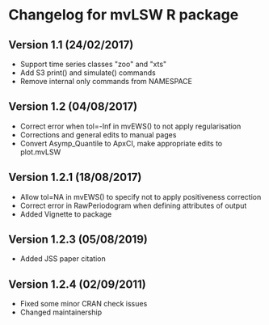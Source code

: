 # Changelog for mvLSW R package

## Version 1.1 (24/02/2017)   

- Support time series classes "zoo" and "xts" 
- Add S3 print() and simulate() commands
- Remove internal only commands from NAMESPACE

## Version 1.2 (04/08/2017)

- Correct error when tol=-Inf in mvEWS() to not apply regularisation
- Corrections and general edits to manual pages
- Convert Asymp_Quantile to ApxCI, make appropriate edits to plot.mvLSW

## Version 1.2.1 (18/08/2017)
- Allow tol=NA in mvEWS() to specify not to apply positiveness correction                 
- Correct error in RawPeriodogram when defining attributes of output
- Added Vignette to package

## Version 1.2.3 (05/08/2019) 
- Added JSS paper citation

## Version 1.2.4 (02/09/2011)
- Fixed some minor CRAN check issues
- Changed maintainership